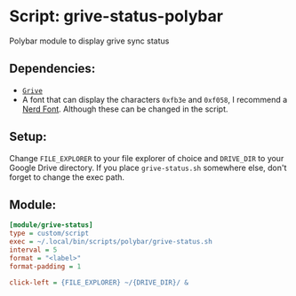 # Script: grive-status-polybar
Polybar module to display grive sync status

## Dependencies:
- [`Grive`](https://github.com/vitalif/grive2)
- A font that can display the characters `0xfb3e` and `0xf058`, I recommend a [Nerd Font](https://www.nerdfonts.com/). Although these can be changed in the script.

## Setup:
Change `FILE_EXPLORER` to your file explorer of choice and `DRIVE_DIR` to your Google Drive directory. If you place `grive-status.sh` somewhere else, don't forget to change the exec path.

## Module:
```ini
[module/grive-status]
type = custom/script
exec = ~/.local/bin/scripts/polybar/grive-status.sh
interval = 5
format = "<label>"
format-padding = 1

click-left = {FILE_EXPLORER} ~/{DRIVE_DIR}/ &
```

